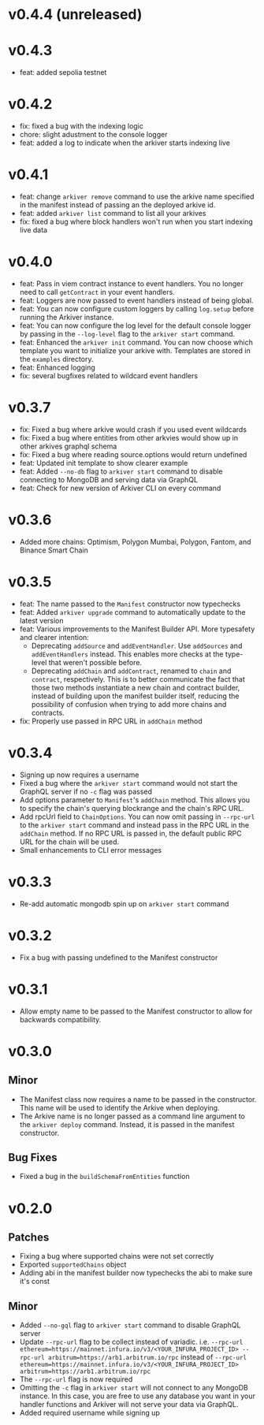 # v0.4.4 (unreleased)

# v0.4.3

- feat: added sepolia testnet

# v0.4.2

- fix: fixed a bug with the indexing logic
- chore: slight adustment to the console logger
- feat: added a log to indicate when the arkiver starts indexing live

# v0.4.1

- feat: change `arkiver remove` command to use the arkive name specified in the
  manifest instead of passing an the deployed arkive id.
- feat: added `arkiver list` command to list all your arkives
- fix: fixed a bug where block handlers won't run when you start indexing live
  data

# v0.4.0

- feat: Pass in viem contract instance to event handlers. You no longer need to
  call `getContract` in your event handlers.
- feat: Loggers are now passed to event handlers instead of being global.
- feat: You can now configure custom loggers by calling `log.setup` before
  running the Arkiver instance.
- feat: You can now configure the log level for the default console logger by
  passing in the `--log-level` flag to the `arkiver start` command.
- feat: Enhanced the `arkiver init` command. You can now choose which template
  you want to initialize your arkive with. Templates are stored in the
  `examples` directory.
- feat: Enhanced logging
- fix: several bugfixes related to wildcard event handlers

# v0.3.7

- fix: Fixed a bug where arkive would crash if you used event wildcards
- fix: Fixed a bug where entities from other arkvies would show up in other
  arkives graphql schema
- fix: Fixed a bug where reading source.options would return undefined
- feat: Updated init template to show clearer example
- feat: Added `--no-db` flag to `arkiver start` command to disable connecting to
  MongoDB and serving data via GraphQL
- feat: Check for new version of Arkiver CLI on every command

# v0.3.6

- Added more chains: Optimism, Polygon Mumbai, Polygon, Fantom, and Binance
  Smart Chain

# v0.3.5

- feat: The name passed to the `Manifest` constructor now typechecks
- feat: Added `arkiver upgrade` command to automatically update to the latest
  version
- feat: Various improvements to the Manifest Builder API. More typesafety and
  clearer intention:
  - Deprecating `addSource` and `addEventHandler`. Use `addSources` and
    `addEventHandlers` instead. This enables more checks at the type-level that
    weren't possible before.
  - Deprecating `addChain` and `addContract`, renamed to `chain` and `contract`,
    respectively. This is to better communicate the fact that those two methods
    instantiate a new chain and contract builder, instead of building upon the
    manifest builder itself, reducing the possibility of confusion when trying
    to add more chains and contracts.
- fix: Properly use passed in RPC URL in `addChain` method

# v0.3.4

- Signing up now requires a username
- Fixed a bug where the `arkiver start` command would not start the GraphQL
  server if no `-c` flag was passed
- Add options parameter to `Manifest`'s `addChain` method. This allows you to
  specify the chain's querying blockrange and the chain's RPC URL.
- Add rpcUrl field to `ChainOptions`. You can now omit passing in `--rpc-url` to
  the `arkiver start` command and instead pass in the RPC URL in the `addChain`
  method. If no RPC URL is passed in, the default public RPC URL for the chain
  will be used.
- Small enhancements to CLI error messages

# v0.3.3

- Re-add automatic mongodb spin up on `arkiver start` command

# v0.3.2

- Fix a bug with passing undefined to the Manifest constructor

# v0.3.1

- Allow empty name to be passed to the Manifest constructor to allow for
  backwards compatibility.

# v0.3.0

## Minor

- The Manifest class now requires a name to be passed in the constructor. This
  name will be used to identify the Arkive when deploying.
- The Arkive name is no longer passed as a command line argument to the
  `arkiver deploy` command. Instead, it is passed in the manifest constructor.

## Bug Fixes

- Fixed a bug in the `buildSchemaFromEntities` function

# v0.2.0

## Patches

- Fixing a bug where supported chains were not set correctly
- Exported `supportedChains` object
- Adding abi in the manifest builder now typechecks the abi to make sure it's
  const

## Minor

- Added `--no-gql` flag to `arkiver start` command to disable GraphQL server
- Update `--rpc-url` flag to be collect instead of variadic. i.e.
  `--rpc-url ethereum=https://mainnet.infura.io/v3/<YOUR_INFURA_PROJECT_ID> --rpc-url arbitrum=https://arb1.arbitrum.io/rpc`
  instead of
  `--rpc-url ethereum=https://mainnet.infura.io/v3/<YOUR_INFURA_PROJECT_ID> arbitrum=https://arb1.arbitrum.io/rpc`
- The `--rpc-url` flag is now required
- Omitting the `-c` flag in `arkiver start` will not connect to any MongoDB
  instance. In this case, you are free to use any database you want in your
  handler functions and Arkiver will not serve your data via GraphQL.
- Added required username while signing up
